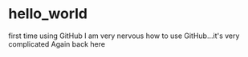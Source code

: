 # hello_world
first time using GitHub
I am very nervous how to use GitHub...it's very complicated
Again back here
